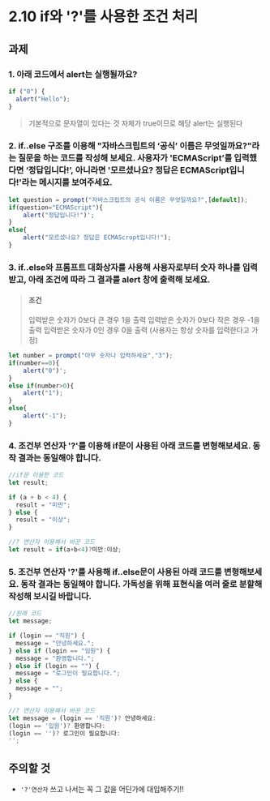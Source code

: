 # 2.10 if와 '?'를 사용한 조건 처리

## 과제

### 1. 아래 코드에서 alert는 실행될까요?

```javascript
if ("0") {
  alert("Hello");
}
```

> 기본적으로 문자열이 있다는 것 자체가 true이므로 해당 alert는 실행된다

### 2. if..else 구조를 이용해 "자바스크립트의 ‘공식’ 이름은 무엇일까요?"라는 질문을 하는 코드를 작성해 보세요. 사용자가 'ECMAScript’를 입력했다면 ‘정답입니다!’, 아니라면 '모르셨나요? 정답은 ECMAScript입니다!'라는 메시지를 보여주세요.

```javascript
let question = prompt("자바스크립트의 공식 이름은 무엇일까요?",[default]);
if(question="ECMAScript"){
    alert("정답입니다!")';
}
else{
    alert("모르셨나요? 정답은 ECMAScropt입니다!");
}
```

### 3. if..else와 프롬프트 대화상자를 사용해 사용자로부터 숫자 하나를 입력받고, 아래 조건에 따라 그 결과를 alert 창에 출력해 보세요.

> #### 조건
>
> 입력받은 숫자가 0보다 큰 경우 1을 출력
> 입력받은 숫자가 0보다 작은 경우 -1을 출력
> 입력받은 숫자가 0인 경우 0을 출력
> (사용자는 항상 숫자를 입력한다고 가정)

```javascript
let number = prompt("아무 숫자나 입력하세요","3");
if(number==0){
    alert("0")';
}
else if(number>0){
    alert("1");
}
else{
    alert("-1");
}
```

### 4. 조건부 연산자 '?'를 이용해 if문이 사용된 아래 코드를 변형해보세요. 동작 결과는 동일해야 합니다.

```javascript
//if문 이용한 코드
let result;

if (a + b < 4) {
  result = "미만";
} else {
  result = "이상";
}
```

```javascript
//? 연산자 이용해서 바꾼 코드
let result = if(a+b<4)?미만:이상;
```

### 5. 조건부 연산자 '?'를 사용해 if..else문이 사용된 아래 코드를 변형해보세요. 동작 결과는 동일해야 합니다. 가독성을 위해 표현식을 여러 줄로 분할해 작성해 보시길 바랍니다.

```javascript
//원래 코드
let message;

if (login == "직원") {
  message = "안녕하세요.";
} else if (login == "임원") {
  message = "환영합니다.";
} else if (login == "") {
  message = "로그인이 필요합니다.";
} else {
  message = "";
}
```

```javascript
//? 연산자 이용해서 바꾼 코드
let message = (login == '직원')? 안녕하세요:
(login == '입원')? 환영합니다:
(login == '')? 로그인이 필요합니다:
'';
```

## 주의할 것

- `'?'연산자` 쓰고 나서는 꼭 그 값을 어딘가에 대입해주기!!
